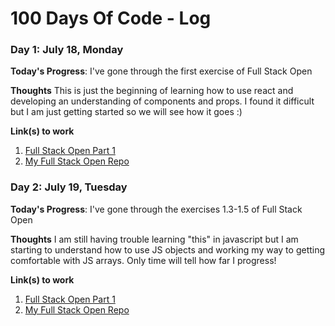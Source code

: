 # 100 Days Of Code - Log

### Day 1: July 18, Monday

**Today's Progress**: I've gone through the first exercise of Full Stack Open

**Thoughts** This is just the beginning of learning how to use react and developing an understanding of components and props. I found it difficult but I am just getting started so we will see how it goes :)

**Link(s) to work**
1. [Full Stack Open Part 1](https://fullstackopen.com/en/part1/introduction_to_react)
2. [My Full Stack Open Repo](https://github.com/jnatividad-design/FSO/tree/main/part1)

### Day 2: July 19, Tuesday

**Today's Progress**: I've gone through the exercises 1.3-1.5 of Full Stack Open

**Thoughts** I am still having trouble learning "this" in javascript but I am starting to understand how to use JS objects and working my way to getting comfortable with JS arrays. Only time will tell how far I progress!

**Link(s) to work**
1. [Full Stack Open Part 1](https://fullstackopen.com/en/part1/java_script)
2. [My Full Stack Open Repo](https://github.com/jnatividad-design/FSO/tree/main/part1)
